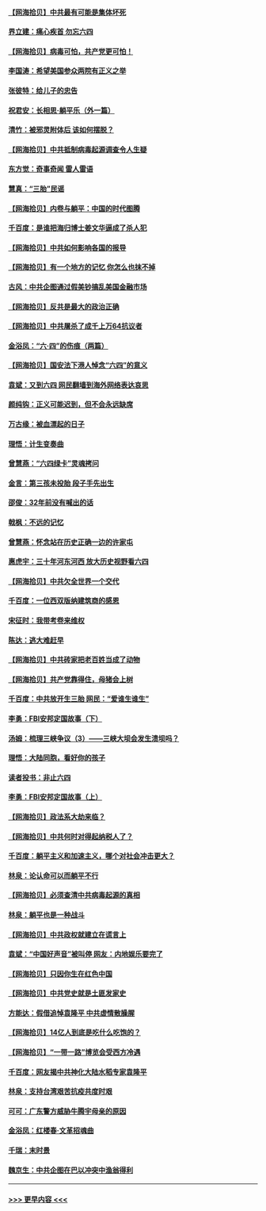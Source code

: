 #### [【网海拾贝】中共最有可能是集体坏死](../pages/nsc993/n13023101.md?t=06160951) 
#### [界立建：痛心疾首 勿忘六四](../pages/nsc993/n13022339.md?t=06160951) 
#### [【网海拾贝】病毒可怕，共产党更可怕！](../pages/nsc993/n13020728.md?t=06160951) 
#### [李国涛：希望美国参众两院有正义之举](../pages/nsc993/n13020674.md?t=06160951) 
#### [张彼特：给儿子的忠告](../pages/nsc993/n13018934.md?t=06160951) 
#### [祝君安：长相思‧躺平乐（外一篇）](../pages/nsc993/n13018923.md?t=06160951) 
#### [清竹：被邪灵附体后 该如何摆脱？](../pages/nsc993/n13018877.md?t=06160951) 
#### [【网海拾贝】中共抵制病毒起源调查令人生疑](../pages/nsc993/n13017785.md?t=06160951) 
#### [东方觉：奇事奇闻 雷人雷语](../pages/nsc993/n13017577.md?t=06160951) 
#### [慧真：“三胎”民谣](../pages/nsc993/n13017394.md?t=06160951) 
#### [【网海拾贝】内卷与躺平：中国的时代图腾](../pages/nsc993/n13016128.md?t=06160951) 
#### [千百度：是谁把海归博士姜文华逼成了杀人犯](../pages/nsc993/n13015218.md?t=06160951) 
#### [【网海拾贝】中共如何影响各国的报导](../pages/nsc993/n13012599.md?t=06160951) 
#### [【网海拾贝】有一个地方的记忆 你怎么也抹不掉](../pages/nsc993/n13009802.md?t=06160951) 
#### [古风：中共企图通过假美钞搞乱美国金融市场](../pages/nsc993/n13009626.md?t=06160951) 
#### [【网海拾贝】反共是最大的政治正确](../pages/nsc993/n13007051.md?t=06160951) 
#### [【网海拾贝】中共屠杀了成千上万64抗议者](../pages/nsc993/n13002713.md?t=06160951) 
#### [金浴凤：“六·四”的伤痕（两篇）](../pages/nsc993/n13001719.md?t=06160951) 
#### [【网海拾贝】国安法下港人悼念“六四”的意义](../pages/nsc993/n13001039.md?t=06160951) 
#### [袁斌：又到六四 网民翻墙到海外网络表达哀思](../pages/nsc993/n13000995.md?t=06160951) 
#### [颜纯钩：正义可能迟到，但不会永远缺席](../pages/nsc993/n13000920.md?t=06160951) 
#### [万古缘：被血漂起的日子](../pages/nsc993/n13000914.md?t=06160951) 
#### [理悟：计生变奏曲](../pages/nsc993/n13000414.md?t=06160951) 
#### [曾慧燕：“六四绿卡”灵魂拷问](../pages/nsc993/n13000277.md?t=06160951) 
#### [金言：第三孩未投胎 段子手先出生](../pages/nsc993/n13000215.md?t=06160951) 
#### [邵俊：32年前没有喊出的话](../pages/nsc993/n13000181.md?t=06160951) 
#### [戟枫：不远的记忆](../pages/nsc993/n13000121.md?t=06160951) 
#### [曾慧燕：怀念站在历史正确一边的许家屯](../pages/nsc993/n13000073.md?t=06160951) 
#### [惠虎宇：三十年河东河西 放大历史视野看六四](../pages/nsc993/n13000018.md?t=06160951) 
#### [【网海拾贝】中共欠全世界一个交代](../pages/nsc993/n12998706.md?t=06160951) 
#### [千百度：一位西双版纳建筑商的感恩](../pages/nsc993/n12998487.md?t=06160951) 
#### [宋征时：我带考卷来维权](../pages/nsc993/n12994088.md?t=06160951) 
#### [陈达：逃大难赶早](../pages/nsc993/n12993569.md?t=06160951) 
#### [【网海拾贝】中共砖家把老百姓当成了动物](../pages/nsc993/n12993483.md?t=06160951) 
#### [【网海拾贝】共产党靠得住，母猪会上树](../pages/nsc993/n12990730.md?t=06160951) 
#### [千百度：中共放开生三胎 网民：“爱谁生谁生”](../pages/nsc993/n12990644.md?t=06160951) 
#### [李勇：FBI安邦定国故事（下）](../pages/nsc993/n12987854.md?t=06160951) 
#### [汤姆：梳理三峡争议（3）——三峡大坝会发生溃坝吗？](../pages/nsc993/n12989806.md?t=06160951) 
#### [理悟：大陆同胞，看好你的孩子](../pages/nsc993/n12989778.md?t=06160951) 
#### [读者投书：非止六四](../pages/nsc993/n12989673.md?t=06160951) 
#### [李勇：FBI安邦定国故事（上）](../pages/nsc993/n12987749.md?t=06160951) 
#### [【网海拾贝】政法系大劫来临？](../pages/nsc993/n12987596.md?t=06160951) 
#### [【网海拾贝】中共何时对得起纳税人了？](../pages/nsc993/n12985578.md?t=06160951) 
#### [千百度：躺平主义和加速主义，哪个对社会冲击更大？](../pages/nsc993/n12985512.md?t=06160951) 
#### [林泉：论认命可以而躺平不行](../pages/nsc993/n12985505.md?t=06160951) 
#### [【网海拾贝】必须查清中共病毒起源的真相](../pages/nsc993/n12984276.md?t=06160951) 
#### [林泉：躺平也是一种战斗](../pages/nsc993/n12984194.md?t=06160951) 
#### [【网海拾贝】中共政权就建立在谎言上](../pages/nsc993/n12981880.md?t=06160951) 
#### [袁斌：“中国好声音”被叫停 网友：内地娱乐要完了](../pages/nsc993/n12981826.md?t=06160951) 
#### [【网海拾贝】只因你生在红色中国](../pages/nsc993/n12979096.md?t=06160951) 
#### [【网海拾贝】中共党史就是土匪发家史](../pages/nsc993/n12976478.md?t=06160951) 
#### [方能达：假借追悼袁隆平 中共虚情散臊腥](../pages/nsc993/n12976396.md?t=06160951) 
#### [【网海拾贝】14亿人到底是吃什么吃饱的？](../pages/nsc993/n12974125.md?t=06160951) 
#### [【网海拾贝】“一带一路”博览会受西方冷遇](../pages/nsc993/n12971787.md?t=06160951) 
#### [千百度：网友揭中共神化大陆水稻专家袁隆平](../pages/nsc993/n12971733.md?t=06160951) 
#### [林泉：支持台湾艰苦抗疫共度时艰](../pages/nsc993/n12971350.md?t=06160951) 
#### [可可：广东警方威胁牛腾宇母亲的原因](../pages/nsc993/n12971100.md?t=06160951) 
#### [金浴凤：红楼春·文革招魂曲](../pages/nsc993/n12970354.md?t=06160951) 
#### [千瑞：末时景](../pages/nsc993/n12970337.md?t=06160951) 
#### [魏京生：中共企图在巴以冲突中渔翁得利](../pages/nsc993/n12970286.md?t=06160951) 

----
#### [ >>> 更早内容 <<< ](../indexes/nsc993-earlier.md)
